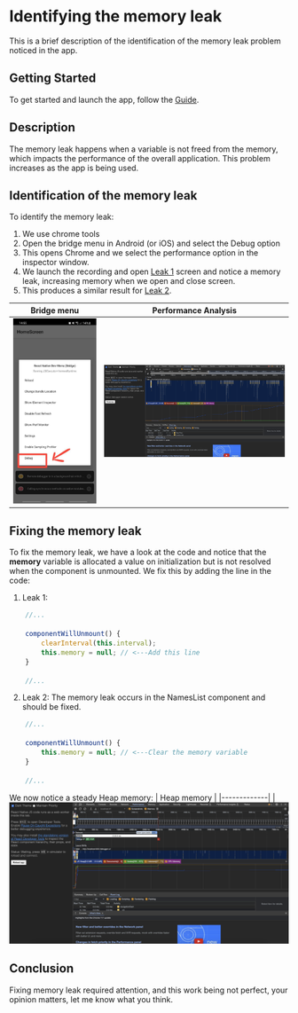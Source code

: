 # Identifying the memory leak

This is a brief description of the identification of the memory leak problem noticed in the app.

## Getting Started

To get started and launch the app, follow the [Guide](./START.md).

## Description

The memory leak happens when a variable is not freed from the memory, which impacts the performance of the overall application.
This problem increases as the app is being used.

## Identification of the memory leak

To identify the memory leak: 
1. We use chrome tools
2. Open the bridge menu in Android (or iOS) and select the Debug option
3. This opens Chrome and we select the performance option in the inspector window.
4. We launch the recording and open [Leak 1](./Leak1.js) screen and notice a memory leak, increasing memory when we open and close screen.
5. This produces a similar result for [Leak 2](./Leak2.js).

| Bridge menu | Performance Analysis |
|-------------|----------------------|
| ![Bridge](docs/bridgemenu.jpg) | ![Performance](docs/performance.png) |

## Fixing the memory leak

To fix the memory leak, we have a look at the code and notice that the **memory** variable is allocated a value on initialization but is not resolved when the component is unmounted. We fix this by adding the line in the code:
1. Leak 1:
```ts
    //...

    componentWillUnmount() {
        clearInterval(this.interval);
        this.memory = null; // <---Add this line
    }

    //...
```

2. Leak 2:
The memory leak occurs in the NamesList component and should be fixed.
```ts
    //...

    componentWillUnmount() {
        this.memory = null; // <---Clear the memory variable
    } 

    //...
```

We now notice a steady Heap memory:
| Heap memory |
|-------------|
| ![Heap](docs/steady.png)

## Conclusion

Fixing memory leak required attention, and this work being not perfect, your opinion matters, let me know what you think.